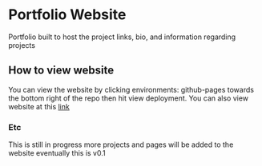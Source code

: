 

# Portfolio Website
Portfolio built to host the project links, bio, and information regarding projects


## How to view website
You can view the website by clicking environments: github-pages towards the bottom right of the repo then hit view deployment. You can also view website at this [link](https://lorddfist.github.io/Portfolio-website/)

### Etc
This is still in progress more projects and pages will be added to the website eventually this is v0.1
